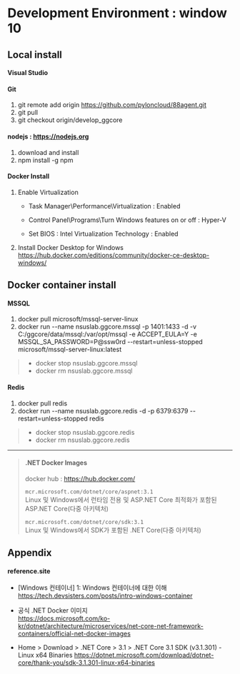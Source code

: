 # Development Environment : window 10

## Local install 

#### Visual Studio

#### Git
1. git remote add origin https://github.com/pyloncloud/88agent.git  
1. git pull  
1. git checkout origin/develop_ggcore  

#### nodejs : https://nodejs.org
1. download and install  
1. npm install -g npm

#### Docker Install
1. Enable Virtualization
   - Task Manager\Performance\Virtualization : Enabled  
   - Control Panel\Programs\Turn Windows features on or off : Hyper-V  

   - Set BIOS : Intel Virtualization Technology : Enabled  

1. Install Docker Desktop for Windows  
   https://hub.docker.com/editions/community/docker-ce-desktop-windows/  

## Docker container install 

#### MSSQL
1. docker pull microsoft/mssql-server-linux
1. docker run --name nsuslab.ggcore.mssql -p 1401:1433 -d -v C:/ggcore/data/mssql:/var/opt/mssql -e ACCEPT_EULA=Y -e MSSQL_SA_PASSWORD=P@ssw0rd --restart=unless-stopped microsoft/mssql-server-linux:latest

>- docker stop nsuslab.ggcore.mssql
>- docker rm nsuslab.ggcore.mssql

#### Redis
1. docker pull redis
1. docker run --name nsuslab.ggcore.redis -d -p 6379:6379 --restart=unless-stopped redis

>- docker stop nsuslab.ggcore.redis
>- docker rm nsuslab.ggcore.redis

---

>#### .NET Docker Images
>docker hub : https://hub.docker.com/  
>
>`mcr.microsoft.com/dotnet/core/aspnet:3.1`  
>Linux 및 Windows에서 런타임 전용 및 ASP.NET Core 최적화가 포함된 ASP.NET Core(다중 아키텍처)  
>
>`mcr.microsoft.com/dotnet/core/sdk:3.1`  
>Linux 및 Windows에서 SDK가 포함된 .NET Core(다중 아키텍처)  










## Appendix

#### reference.site

+ [Windows 컨테이너] 1: Windows 컨테이너에 대한 이해  
https://tech.devsisters.com/posts/intro-windows-container

+ 공식 .NET Docker 이미지  
https://docs.microsoft.com/ko-kr/dotnet/architecture/microservices/net-core-net-framework-containers/official-net-docker-images

* Home > Download > .NET Core > 3.1 > .NET Core 3.1 SDK (v3.1.301) - Linux x64 Binaries
https://dotnet.microsoft.com/download/dotnet-core/thank-you/sdk-3.1.301-linux-x64-binaries
